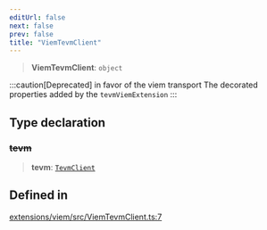 ```yaml
---
editUrl: false
next: false
prev: false
title: "ViemTevmClient"
---
```


> **ViemTevmClient**: `object`

:::caution[Deprecated]
in favor of the viem transport
The decorated properties added by the `tevmViemExtension`
:::

## Type declaration

### ~~tevm~~

> **tevm**: [`TevmClient`](/reference/tevm/client-types/type-aliases/tevmclient/)

## Defined in

[extensions/viem/src/ViemTevmClient.ts:7](https://github.com/qbzzt/tevm-monorepo/blob/main/extensions/viem/src/ViemTevmClient.ts#L7)
